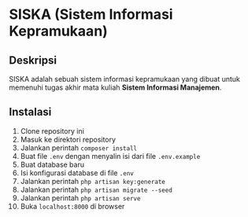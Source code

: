 # SISKA (Sistem Informasi Kepramukaan)

## Deskripsi

SISKA adalah sebuah sistem informasi kepramukaan yang dibuat untuk memenuhi tugas akhir mata kuliah **Sistem Informasi Manajemen**.

## Instalasi

1. Clone repository ini
2. Masuk ke direktori repository
3. Jalankan perintah `composer install`
4. Buat file `.env` dengan menyalin isi dari file `.env.example`
5. Buat database baru
6. Isi konfigurasi database di file `.env`
7. Jalankan perintah `php artisan key:generate`
8. Jalankan perintah `php artisan migrate --seed`
9. Jalankan perintah `php artisan serve`
10. Buka `localhost:8000` di browser
